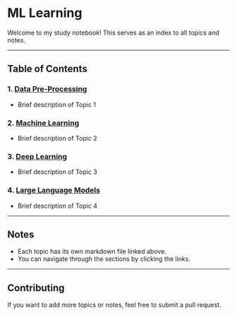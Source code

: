 # ML Learning

Welcome to my study notebook! This serves as an index to all topics and notes.

---

## Table of Contents

### 1. [Data Pre-Processing](1_DataPreProcessing.md)
- Brief description of Topic 1

### 2. [Machine Learning](ML.md)
- Brief description of Topic 2

### 3. [Deep Learning](DeepLearning.md)
- Brief description of Topic 3

### 4. [Large Language Models](LLM.md)
- Brief description of Topic 4

---

## Notes

- Each topic has its own markdown file linked above.
- You can navigate through the sections by clicking the links.

---

## Contributing

If you want to add more topics or notes, feel free to submit a pull request.
